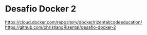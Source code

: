 <h1>Desafio Docker 2</h1>

https://cloud.docker.com/repository/docker/rizental/codeeducation/
<br>
https://github.com/christianoRizental/desafio-docker-2

